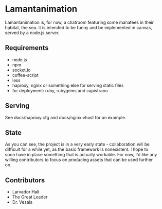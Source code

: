 
# Lamantanimation

Lamantanimation is, for now, a chatroom featuring some manatees in their
habitat, the sea. It is intended to be funny and be implemented in canvas,
served by a node.js server.

## Requirements

- node.js
- npm
- socket.io
- coffee-script
- less
- haproxy, nginx or something else for serving static files
- for deployment: ruby, rubygems and capistrano

## Serving

See docs/haproxy.cfg and docs/nginx.vhost for an example.

## State

As you can see, the project is in a very early state - collaboration will be
difficult for a while yet, as the basic framework is nonexistent. I hope to
soon have in place something that is actually workable. For now, I'd like any
willing contributors to focus on producing assets that can be used further on.

## Contributors

- Larvador Hali
- The Great Leader
- Dr. Vesala

